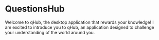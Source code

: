 # QuestionsHub

Welcome to qHub, the desktop application that rewards your knowledge! I am excited to introduce you to qHub, an application designed to challenge your understanding of the world around you.
